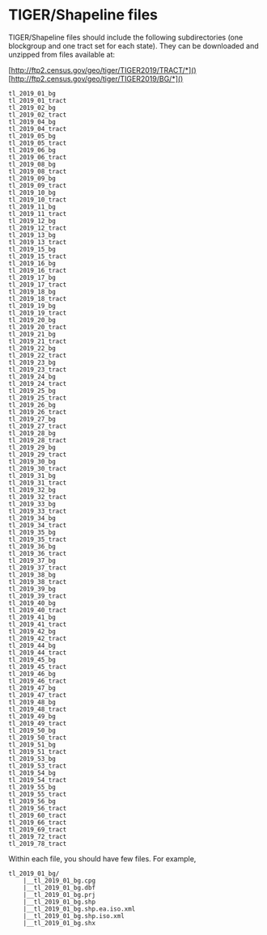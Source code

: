 # TIGER/Shapeline files

TIGER/Shapeline files should include the following subdirectories (one
blockgroup and one tract set for each state). They can be downloaded
and unzipped from files available at:

[http://ftp2.census.gov/geo/tiger/TIGER2019/TRACT/*]()
[http://ftp2.census.gov/geo/tiger/TIGER2019/BG/*]()

```
tl_2019_01_bg
tl_2019_01_tract
tl_2019_02_bg
tl_2019_02_tract
tl_2019_04_bg
tl_2019_04_tract
tl_2019_05_bg
tl_2019_05_tract
tl_2019_06_bg
tl_2019_06_tract
tl_2019_08_bg
tl_2019_08_tract
tl_2019_09_bg
tl_2019_09_tract
tl_2019_10_bg
tl_2019_10_tract
tl_2019_11_bg
tl_2019_11_tract
tl_2019_12_bg
tl_2019_12_tract
tl_2019_13_bg
tl_2019_13_tract
tl_2019_15_bg
tl_2019_15_tract
tl_2019_16_bg
tl_2019_16_tract
tl_2019_17_bg
tl_2019_17_tract
tl_2019_18_bg
tl_2019_18_tract
tl_2019_19_bg
tl_2019_19_tract
tl_2019_20_bg
tl_2019_20_tract
tl_2019_21_bg
tl_2019_21_tract
tl_2019_22_bg
tl_2019_22_tract
tl_2019_23_bg
tl_2019_23_tract
tl_2019_24_bg
tl_2019_24_tract
tl_2019_25_bg
tl_2019_25_tract
tl_2019_26_bg
tl_2019_26_tract
tl_2019_27_bg
tl_2019_27_tract
tl_2019_28_bg
tl_2019_28_tract
tl_2019_29_bg
tl_2019_29_tract
tl_2019_30_bg
tl_2019_30_tract
tl_2019_31_bg
tl_2019_31_tract
tl_2019_32_bg
tl_2019_32_tract
tl_2019_33_bg
tl_2019_33_tract
tl_2019_34_bg
tl_2019_34_tract
tl_2019_35_bg
tl_2019_35_tract
tl_2019_36_bg
tl_2019_36_tract
tl_2019_37_bg
tl_2019_37_tract
tl_2019_38_bg
tl_2019_38_tract
tl_2019_39_bg
tl_2019_39_tract
tl_2019_40_bg
tl_2019_40_tract
tl_2019_41_bg
tl_2019_41_tract
tl_2019_42_bg
tl_2019_42_tract
tl_2019_44_bg
tl_2019_44_tract
tl_2019_45_bg
tl_2019_45_tract
tl_2019_46_bg
tl_2019_46_tract
tl_2019_47_bg
tl_2019_47_tract
tl_2019_48_bg
tl_2019_48_tract
tl_2019_49_bg
tl_2019_49_tract
tl_2019_50_bg
tl_2019_50_tract
tl_2019_51_bg
tl_2019_51_tract
tl_2019_53_bg
tl_2019_53_tract
tl_2019_54_bg
tl_2019_54_tract
tl_2019_55_bg
tl_2019_55_tract
tl_2019_56_bg
tl_2019_56_tract
tl_2019_60_tract
tl_2019_66_tract
tl_2019_69_tract
tl_2019_72_tract
tl_2019_78_tract
```

Within each file, you should have few files. For example,

```
tl_2019_01_bg/
    |__tl_2019_01_bg.cpg
    |__tl_2019_01_bg.dbf
    |__tl_2019_01_bg.prj
    |__tl_2019_01_bg.shp
    |__tl_2019_01_bg.shp.ea.iso.xml
    |__tl_2019_01_bg.shp.iso.xml
    |__tl_2019_01_bg.shx
```
